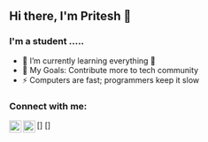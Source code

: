 ## Hi there, I'm Pritesh 👋 
### I'm a student ..... 
- 🌱 I’m currently learning everything 🤣
- 🥅 My Goals: Contribute more to tech community
- ⚡ Computers are fast; programmers keep it slow
### Connect with me:
[<img align="left" alt="pritesh_punj | Twitter" width="22px" src="https://cdn.jsdelivr.net/npm/simple-icons@v3/icons/twitter.svg" />]
[<img align="left" alt="pritesh_punj | Instagram" width="22px" src="https://cdn.jsdelivr.net/npm/simple-icons@v3/icons/instagram.svg" />]
<br />
